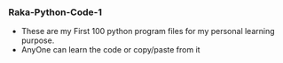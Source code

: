 ### Raka-Python-Code-1
* These are my First 100 python program files for my personal learning purpose.
* AnyOne can learn the code or copy/paste from it
